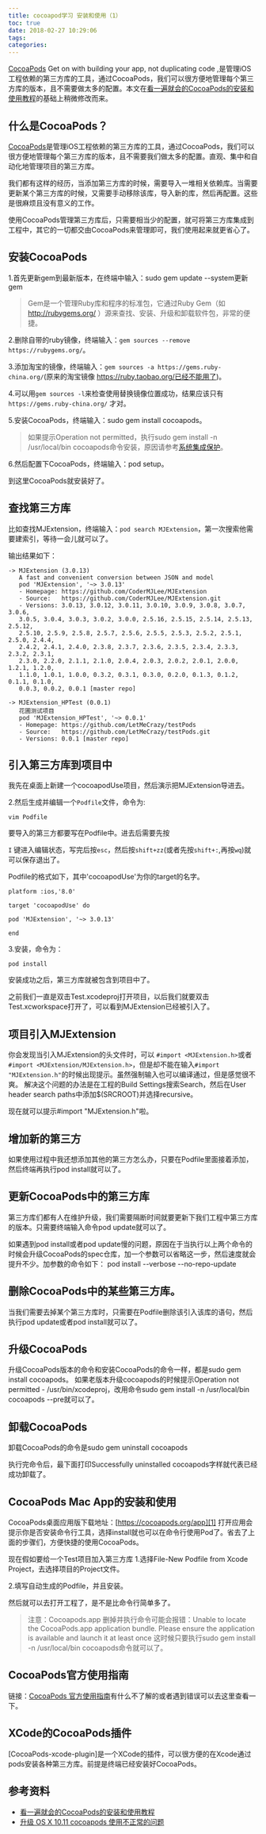 ```yaml
---
title: cocoapod学习 安装和使用（1）
toc: true
date: 2018-02-27 10:29:06
tags:
categories:
---
```


[CocoaPods](https://guides.cocoapods.org/) Get on with building your app, not duplicating code ,是管理iOS工程依赖的第三方库的工具，通过CocoaPods，我们可以很方便地管理每个第三方库的版本，且不需要做太多的配置。本文在[看一遍就会的CocoaPods的安装和使用教程](https://www.jianshu.com/p/1711e131987d)的基础上稍微修改而来。
<!-- more -->

## 什么是CocoaPods？

[CocoaPods](https://guides.cocoapods.org/)是管理iOS工程依赖的第三方库的工具，通过CocoaPods，我们可以很方便地管理每个第三方库的版本，且不需要我们做太多的配置。直观、集中和自动化地管理项目的第三方库。

我们都有这样的经历，当添加第三方库的时候，需要导入一堆相关依赖库。当需要更新某个第三方库的时候，又需要手动移除该库，导入新的库，然后再配置。这些是很麻烦且没有意义的工作。

使用CocoaPods管理第三方库后，只需要相当少的配置，就可将第三方库集成到工程中，其它的一切都交由CocoaPods来管理即可，我们使用起来就更省心了。

## 安装CocoaPods

1.首先更新gem到最新版本，在终端中输入：sudo gem update --system更新gem

> Gem是一个管理Ruby库和程序的标准包，它通过Ruby Gem（如 http://rubygems.org/ ）源来查找、安装、升级和卸载软件包，非常的便捷。

2.删除自带的ruby镜像，终端输入：`gem sources --remove https://rubygems.org/`。 

3.添加淘宝的镜像，终端输入：`gem sources -a https://gems.ruby-china.org/`(原来的淘宝镜像 https://ruby.taobao.org/已经不能用了)。 

4.可以用`gem sources -l`来检查使用替换镜像位置成功，结果应该只有 `https://gems.ruby-china.org/` 才对。

5.安装CocoaPods，终端输入：sudo gem install cocoapods。 

> 如果提示Operation not permitted，执行sudo gem install -n /usr/local/bin cocoapods命令安装，原因请参考[系统集成保护](https://www.jianshu.com/p/23c01067cf7e)。

6.然后配置下CocoaPods，终端输入：pod setup。

到这里CocoaPods就安装好了。

## 查找第三方库

比如查找MJExtension，终端输入：`pod search MJExtension`，第一次搜索他需要建索引，等待一会儿就可以了。

输出结果如下：

```
-> MJExtension (3.0.13)
   A fast and convenient conversion between JSON and model
   pod 'MJExtension', '~> 3.0.13'
   - Homepage: https://github.com/CoderMJLee/MJExtension
   - Source:   https://github.com/CoderMJLee/MJExtension.git
   - Versions: 3.0.13, 3.0.12, 3.0.11, 3.0.10, 3.0.9, 3.0.8, 3.0.7, 3.0.6,
   3.0.5, 3.0.4, 3.0.3, 3.0.2, 3.0.0, 2.5.16, 2.5.15, 2.5.14, 2.5.13, 2.5.12,
   2.5.10, 2.5.9, 2.5.8, 2.5.7, 2.5.6, 2.5.5, 2.5.3, 2.5.2, 2.5.1, 2.5.0, 2.4.4,
   2.4.2, 2.4.1, 2.4.0, 2.3.8, 2.3.7, 2.3.6, 2.3.5, 2.3.4, 2.3.3, 2.3.2, 2.3.1,
   2.3.0, 2.2.0, 2.1.1, 2.1.0, 2.0.4, 2.0.3, 2.0.2, 2.0.1, 2.0.0, 1.2.1, 1.2.0,
   1.1.0, 1.0.1, 1.0.0, 0.3.2, 0.3.1, 0.3.0, 0.2.0, 0.1.3, 0.1.2, 0.1.1, 0.1.0,
   0.0.3, 0.0.2, 0.0.1 [master repo]

-> MJExtension_HPTest (0.0.1)
   花圃测试项目
   pod 'MJExtension_HPTest', '~> 0.0.1'
   - Homepage: https://github.com/LetMeCrazy/testPods
   - Source:   https://github.com/LetMeCrazy/testPods.git
   - Versions: 0.0.1 [master repo]

```
## 引入第三方库到项目中

我先在桌面上新建一个cocoapodUse项目，然后演示把MJExtension导进去。

2.然后生成并编辑一个`Podfile`文件，命令为:

`vim Podfile`

要导入的第三方都要写在Podfile中。进去后需要先按

`I` 键进入编辑状态，写完后按`esc`，然后按`shift+zz`(或者先按`shift+:`,再按`wq`)就可以保存退出了。

Podfile的格式如下，其中'cocoapodUse'为你的target的名字。

```
platform :ios,'8.0'

target 'cocoapodUse' do

pod 'MJExtension', '~> 3.0.13'

end
```

3.安装，命令为：

`pod install`

安装成功之后，第三方库就被包含到项目中了。

之前我们一直是双击Test.xcodeproj打开项目，以后我们就要双击Test.xcworkspace打开了，可以看到MJExtension已经被引入了。

## 项目引入MJExtension

你会发现当引入MJExtension的头文件时，可以 `#import <MJExtension.h>`或者`#import <MJExtension/MJExtension.h>`，但是却不能在输入`#import "MJExtension.h"`的时候出现提示。虽然强制输入也可以编译通过，但是感觉很不爽。 解决这个问题的办法是在工程的Build Settings搜索Search，然后在User header search paths中添加$(SRCROOT)并选择recursive。

现在就可以提示#import "MJExtension.h"啦。


## 增加新的第三方

如果使用过程中我还想添加其他的第三方怎么办，只要在Podfile里面接着添加，然后终端再执行pod install就可以了。


## 更新CocoaPods中的第三方库

第三方库们都有人在维护升级，我们需要隔断时间就要更新下我们工程中第三方库的版本。只需要终端输入命令pod update就可以了。

如果遇到pod install或者pod update慢的问题，原因在于当执行以上两个命令的时候会升级CocoaPods的spec仓库，加一个参数可以省略这一步，然后速度就会提升不少。加参数的命令如下： pod install --verbose --no-repo-update 

## 删除CocoaPods中的某些第三方库。

当我们需要去掉某个第三方库时，只需要在Podfile删除该引入该库的语句，然后执行pod update或者pod install就可以了。

## 升级CocoaPods

升级CocoaPods版本的命令和安装CocoaPods的命令一样，都是sudo gem install cocoapods。 如果老版本升级cocoapods的时候提示Operation not permitted - /usr/bin/xcodeproj，改用命令sudo gem install -n /usr/local/bin cocoapods --pre就可以了。

## 卸载CocoaPods

卸载CocoaPods的命令是sudo gem uninstall cocoapods

执行完命令后，最下面打印Successfully uninstalled cocoapods字样就代表已经成功卸载了。

## CocoaPods Mac App的安装和使用

CocoaPods桌面应用版下载地址：[https://cocoapods.org/app][1] 打开应用会提示你是否安装命令行工具，选择install就也可以在命令行使用Pod了。省去了上面的步骤们，方便快捷的使用CocoaPods。

现在假如要给一个Test项目加入第三方库 1.选择File-New Podfile from Xcode Project，去选择项目的Project文件。

2.填写自动生成的Podfile，并且安装。

然后就可以去打开工程了，是不是比命令行简单多了。 

> 注意：Cocoapods.app 删掉并执行命令可能会报错：Unable to locate the CocoaPods.app application bundle. Please ensure the application is available and launch it at least once
> 这时候只要执行sudo gem install -n /usr/local/bin cocoapods命令就可以了。

## CocoaPods官方使用指南

链接：[CocoaPods 官方使用指南](https://guides.cocoapods.org/)有什么不了解的或者遇到错误可以去这里查看一下。

## XCode的CocoaPods插件

[CocoaPods-xcode-plugin]是一个XCode的插件，可以很方便的在Xcode通过pods安装各种第三方库。前提是终端已经安装好CocoaPods。

## 参考资料
* [看一遍就会的CocoaPods的安装和使用教程](https://www.jianshu.com/p/1711e131987d)
* [升级 OS X 10.11 cocoapods 使用不正常的问题](https://www.jianshu.com/p/23c01067cf7e)

